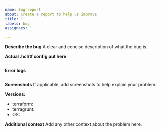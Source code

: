 ```yaml
---
name: Bug report
about: Create a report to help us improve
title: ''
labels: bug
assignees: ''

---
```


**Describe the bug**
A clear and concise description of what the bug is.

**Actual .hcl/tf config put here**
```

```

**Error logs**
```

```

**Screenshots**
If applicable, add screenshots to help explain your problem.

**Versions:**
 - terraform:
 - terragrunt:
- OS:

**Additional context**
Add any other context about the problem here.
